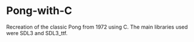 # Pong-with-C
Recreation of the classic Pong from 1972 using C. The main libraries used were SDL3 and SDL3_ttf.
